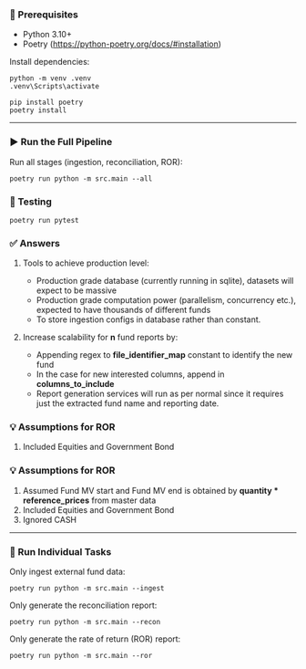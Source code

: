 ### 🔧 Prerequisites

- Python 3.10+
- Poetry (https://python-poetry.org/docs/#installation)

Install dependencies:
```
python -m venv .venv
.venv\Scripts\activate

pip install poetry
poetry install
```


---

### ▶️ Run the Full Pipeline

Run all stages (ingestion, reconciliation, ROR):
```
poetry run python -m src.main --all
```

### 🧪 Testing
```
poetry run pytest
```

### ✅ Answers
1. Tools to achieve production level:
    - Production grade database (currently running in sqlite), datasets will expect to be massive
    - Production grade computation power (parallelism, concurrency etc.), expected to have thousands of different funds
    - To store ingestion configs in database rather than constant.

2. Increase scalability for **n** fund reports by:
   - Appending regex to **file_identifier_map** constant to identify the new fund 
   - In the case for new interested columns, append in **columns_to_include**
   - Report generation services will run as per normal since it requires just the extracted fund name and reporting date.

### 💡 Assumptions for ROR
1. Included Equities and Government Bond

### 💡 Assumptions for ROR
1. Assumed Fund MV start and Fund MV end is obtained by **quantity * reference_prices** from master data
2. Included Equities and Government Bond
3. Ignored CASH

---

### 🔹 Run Individual Tasks

Only ingest external fund data:
```
poetry run python -m src.main --ingest
```

Only generate the reconciliation report:
```
poetry run python -m src.main --recon
```
Only generate the rate of return (ROR) report:
```
poetry run python -m src.main --ror
```

